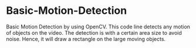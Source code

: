 # Basic-Motion-Detection
Basic Motion Detection by using OpenCV.
This code line detects any motion of objects on the video. The detection is with a certain area size to avoid noise. Hence, it will draw a rectangle on the large moving objects.
